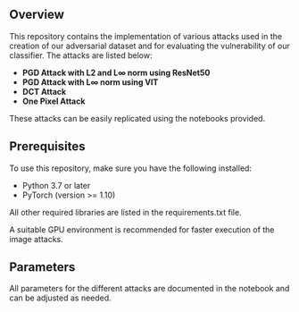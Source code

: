 ## Overview

This repository contains the implementation of various attacks used in the creation of our adversarial dataset and for evaluating the vulnerability of our classifier. The attacks are listed below:
- **PGD Attack with L2 and L∞ norm using ResNet50**
- **PGD Attack with L∞ norm using VIT**
- **DCT Attack**
- **One Pixel Attack**

These attacks can be easily replicated using the notebooks provided.

## Prerequisites

To use this repository, make sure you have the following installed:

- Python 3.7 or later
- PyTorch (version >= 1.10)
  
All other required libraries are listed in the requirements.txt file.


A suitable GPU environment is recommended for faster execution of the image attacks.



## Parameters

All parameters for the different attacks are documented in the notebook and can be adjusted as needed.




